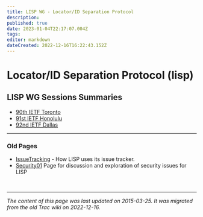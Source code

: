 ```yaml
---
title: LISP WG - Locator/ID Separation Protocol
description: 
published: true
date: 2023-01-04T22:17:07.004Z
tags: 
editor: markdown
dateCreated: 2022-12-16T16:22:43.152Z
---
```


# Locator/ID Separation Protocol (lisp) 

## LISP WG Sessions Summaries

 -   [90th IETF Toronto](/group/lisp/90thIETFToronto)
 -   [91st IETF Honolulu](/group/lisp/91stIETFHonolulu)
 -   [92nd IETF Dallas](/group/lisp/92ndIETFDallas) 
 
---

### Old Pages

  - [IssueTracking](/group/lisp/IssueTracking) - How LISP uses its issue tracker.
 -  [Security01](/group/lisp/Security01) Page for discussion and exploration of security issues for LISP 
 
 &nbsp;
&nbsp;
&nbsp;

---

*The content of this page was last updated on 2015-03-25. It was migrated from the old Trac wiki on 2022-12-16.*